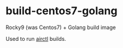 # build-centos7-golang
Rocky9 (was Centos7) + Golang build image

Used to run [airctl](https://github.com/platform9/airctl) builds.
